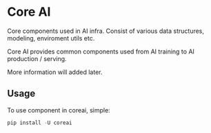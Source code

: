 # Core AI


Core components used in AI infra. Consist of various data structures, modeling, enviroment utils etc.

Core AI provides common components used from AI training to AI production / serving.

More information will added later.


## Usage


To use component in coreai, simple:

```powershell
pip install -U coreai
```
